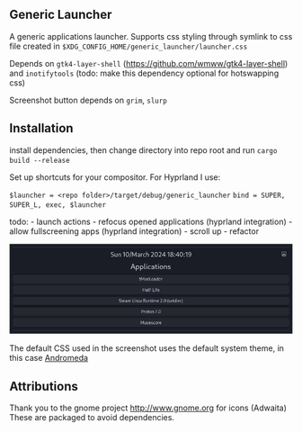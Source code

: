 
## Generic Launcher

A generic applications launcher. 
Supports css styling through symlink to css file created in `$XDG_CONFIG_HOME/generic_launcher/launcher.css`

Depends on `gtk4-layer-shell` (https://github.com/wmww/gtk4-layer-shell) and `inotifytools` (todo: make this dependency optional for hotswapping css)

Screenshot button depends on `grim`, `slurp`

## Installation

install dependencies, then change directory into repo root and run
`cargo build --release`

Set up shortcuts for your compositor. For Hyprland I use: 

`$launcher = <repo folder>/target/debug/generic_launcher`
`bind = SUPER, SUPER_L, exec, $launcher`

todo:
	- launch actions
	- refocus opened applications (hyprland integration)
	- allow fullscreening apps (hyprland integration)
	- scroll up
	- refactor

![Demo:](docs/demo_screenshot.jpg)

The default CSS used in the screenshot uses the default system theme, in this case [Andromeda](https://www.gnome-look.org/p/2039961)

## Attributions

Thank you to the gnome project http://www.gnome.org for icons (Adwaita)
These are packaged to avoid dependencies.


